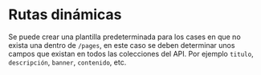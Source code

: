 # Rutas dinámicas

Se puede crear una plantilla predeterminada para los cases en que no exista una dentro de `/pages`, en este caso se deben determinar unos campos que existan en todos las colecciones del API. Por ejemplo `titulo`, `descripción`, `banner`, `contenido`, etc.
